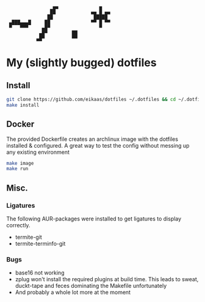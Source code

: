 ```ascii
                 ▄▄               ▄
                ██             ▄▄ █ ▄▄
               ██               █████
 ▄███▄▄▄█     ██               ▀▀ █ ▀▀
 ▀   ▀▀▀     ▄█▀                  ▀
            ▄█▀         ██
           ▄█▀          ▀▀
```
# My (slightly bugged) dotfiles

## Install
```bash
git clone https://github.com/eikaas/dotfiles ~/.dotfiles && cd ~/.dotfiles 
make install
```

## Docker
The provided Dockerfile creates an archlinux image with the dotfiles installed & configured. A great way to test the config without messing up any existing environment

```bash
make image
make run
```

## Misc.
### Ligatures
The following AUR-packages were installed to get ligatures to display correctly.
* termite-git
* termite-terminfo-git

### Bugs
* base16 not working
* zplug won't install the required plugins at build time. This leads to sweat, duckt-tape and feces dominating the Makefile unfortunately
* And probably a whole lot more at the moment
